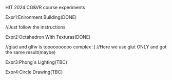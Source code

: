 HIT 2024 CG&VR course experiments

Expr1:Enironment Building(DONE)

//Just follow the instructions

Expr2:Octahedron With Texturas(DONE)

//glad and glfw is toooooooooo complex :( 
//Here we use glut ONLY and got the same result(maybe)

Expr3:Phong`s Lighting(TBC)

Expr4:Circle Drawing(TBC)
